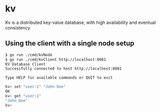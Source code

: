 # kv
Kv is a distributed key-value database, with high availability and eventual consistency 

## Using the client with a single node setup
```sh 
$ go run ./cmd/kvNode 
$ go run ./cmd/kvClient http://localhost:8081
KV Database Client
Successfully connected to host http://localhost:8081

Type HELP for available commands or QUIT to exit

kv> set "user:1" "John Doe" 
OK
kv> get "user:1"
"John Doe"
kv> 



```
